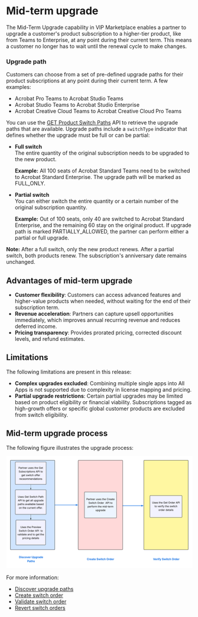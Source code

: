 # Mid-term upgrade

The Mid-Term Upgrade capability in VIP Marketplace enables a partner to upgrade a customer's product subscription to a higher-tier product, like from Teams to Enterprise, at any point during their current term. This means a customer no longer has to wait until the renewal cycle to make changes.

### Upgrade path

Customers can choose from a set of pre-defined upgrade paths for their product subscriptions at any point during their current term. A few examples:

- Acrobat Pro Teams to Acrobat Studio Teams
- Acrobat Studio Teams to Acrobat Studio Enterprise
- Acrobat Creative Cloud Teams to Acrobat Creative Cloud Pro Teams

You can use the [GET Product Switch Paths](./apis.md#3-retrieve-upgrade-path) API to retrieve the upgrade paths that are available. Upgrade paths include a `switchType` indicator that defines whether the upgrade must be full or can be partial:

- **Full switch**  
  The entire quantity of the original subscription needs to be upgraded to the new product.

  **Example:** All 100 seats of Acrobat Standard Teams need to be switched to Acrobat Standard Enterprise.
  The upgrade path will be marked as FULL_ONLY.

- **Partial switch**  
  You can either switch the entire quantity or a certain number of the original subscription quantity.

  **Example:** Out of 100 seats, only 40 are switched to Acrobat Standard Enterprise, and the remaining 60 stay on the original product.
  If upgrade path is marked PARTIALLY_ALLOWED, the partner can perform either a partial or full upgrade.

**Note:** After a full switch, only the new product renews. After a partial switch, both products renew. The subscription's anniversary date remains unchanged.

## Advantages of mid-term upgrade

- **Customer flexibility**: Customers can access advanced features and higher-value products when needed, without waiting for the end of their subscription term.
- **Revenue acceleration**: Partners can capture upsell opportunities immediately, which improves annual recurring revenue and reduces deferred income.
- **Pricing transparency**: Provides prorated pricing, corrected discount levels, and refund estimates.

## Limitations

The following limitations are present in this release:

- **Complex upgrades excluded**: Combining multiple single apps into All Apps is not supported due to complexity in license mapping and pricing.
- **Partial upgrade restrictions**: Certain partial upgrades may be limited based on product eligibility or financial viability. Subscriptions tagged as high-growth offers or specific global customer products are excluded from switch eligibility.

## Mid-term upgrade process

The following figure illustrates the upgrade process:

![Mid-term upgrade process](../image/mid-term.png)

For more information:

- [Discover upgrade paths](./apis.md#discover-upgrade-path)
- [Create switch order](./apis.md#apply-switch-plan)
- [Validate switch order](./apis.md#verify-switch-order)
- [Revert switch orders](./apis.md#revert-switch-order)
